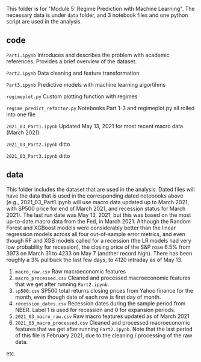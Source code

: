 This folder is for "Module 5: Regime Prediction with Machine Learning". The necessary data is under ```data``` folder, and 3 notebook files and one python script are used in the analysis.

## code

```Part1.ipynb``` Introduces and describes the problem with academic references. Provides a brief overview of the dataset.

```Part2.ipynb``` Data cleaning and feature transformation

```Part3.ipynb``` Predictive models with machine learning algortihms

```regimeplot.py``` Custom plotting function with regimes

```regime_predict_refactor.py``` Notebooks Part 1-3 and regimeplot.py all rolled into one file

```2021_03_Part1.ipynb``` Updated May 13, 2021 for most recent macro data (March 2021)

```2021_03_Part2.ipynb``` ditto

```2021_03_Part3.ipynb``` ditto

## data

This folder includes the dataset that are used in the analysis.  Dated files will have the data that is used in the corresponding dated notebooks above (e.g., 2021_03_Part1.ipynb will use macro data updated up to March 2021, with SP500 price for end of March 2021, and recession status for March 2021).  The last run date was May 13, 2021, but this was based on the most up-to-date macro data from the Fed, in March 2021.  Although the Random Forest and XGBoost models were considerably better than the linear regression models across all four out-of-sample error metrics, and even though RF and XGB models called for a recession (the LR models had very low probability for recession), the closing price of the S&P rose 6.5% from 3973 on March 31 to 4233 on May 7 (another record high).  There has been roughly a 3% pullback the last few days, to 4120 intraday as of May 13.  
 
1. ```macro_raw.csv``` Raw macroeconomic features
2. ```macro_processed.csv``` Cleaned and processed macroeconomic features that we get after running ```Part2.ipynb```.
2. ```sp500.csv``` SP500 total returns closing prices from Yahoo finance for the month, even though date of each row is first day of month. 
3. ```recession_dates.csv``` Recession dates during the sample period from NBER. Label 1 is used for recession and 0 for expansion periods.
4. ```2021_03_macro_raw.csv```  Raw macro features updated as of March 2021
5. ```2021_03_macro_processed.csv```  Cleaned and processed macroeconomic features that we get after running ```Part2.ipynb```.  Note that the last period of this file is February 2021, due to the cleaning / processing of the raw data.

etc.
